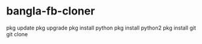 # bangla-fb-cloner
pkg update
pkg upgrade
pkg install python
pkg install python2
pkg install git
git clone

